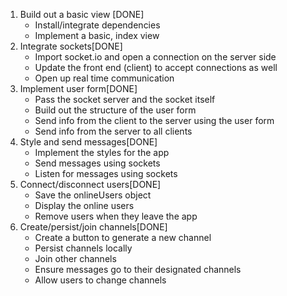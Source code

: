 1. Build out a basic view [DONE]
    - Install/integrate dependencies
    - Implement a basic, index view
2. Integrate sockets[DONE]
    - Import socket.io and open a connection on the server side
    - Update the front end (client) to accept connections as well
    - Open up real time communication
3. Implement user form[DONE]
    - Pass the socket server and the socket itself
    - Build out the structure of the user form
    - Send info from the client to the server using the user form
    - Send info from the server to all clients
4. Style and send messages[DONE]
    - Implement the styles for the app
    - Send messages using sockets
    - Listen for messages using sockets
5. Connect/disconnect users[DONE]
    - Save the onlineUsers object
    - Display the online users
    - Remove users when they leave the app
6. Create/persist/join channels[DONE]
    - Create a button to generate a new channel
    - Persist channels locally
    - Join other channels
    - Ensure messages go to their designated channels
    - Allow users to change channels
